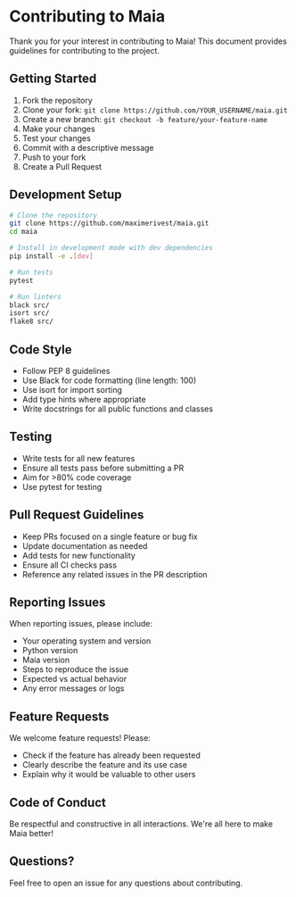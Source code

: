 # Contributing to Maia

Thank you for your interest in contributing to Maia! This document provides guidelines for contributing to the project.

## Getting Started

1. Fork the repository
2. Clone your fork: `git clone https://github.com/YOUR_USERNAME/maia.git`
3. Create a new branch: `git checkout -b feature/your-feature-name`
4. Make your changes
5. Test your changes
6. Commit with a descriptive message
7. Push to your fork
8. Create a Pull Request

## Development Setup

```bash
# Clone the repository
git clone https://github.com/maximerivest/maia.git
cd maia

# Install in development mode with dev dependencies
pip install -e .[dev]

# Run tests
pytest

# Run linters
black src/
isort src/
flake8 src/
```

## Code Style

- Follow PEP 8 guidelines
- Use Black for code formatting (line length: 100)
- Use isort for import sorting
- Add type hints where appropriate
- Write docstrings for all public functions and classes

## Testing

- Write tests for all new features
- Ensure all tests pass before submitting a PR
- Aim for >80% code coverage
- Use pytest for testing

## Pull Request Guidelines

- Keep PRs focused on a single feature or bug fix
- Update documentation as needed
- Add tests for new functionality
- Ensure all CI checks pass
- Reference any related issues in the PR description

## Reporting Issues

When reporting issues, please include:
- Your operating system and version
- Python version
- Maia version
- Steps to reproduce the issue
- Expected vs actual behavior
- Any error messages or logs

## Feature Requests

We welcome feature requests! Please:
- Check if the feature has already been requested
- Clearly describe the feature and its use case
- Explain why it would be valuable to other users

## Code of Conduct

Be respectful and constructive in all interactions. We're all here to make Maia better!

## Questions?

Feel free to open an issue for any questions about contributing.
